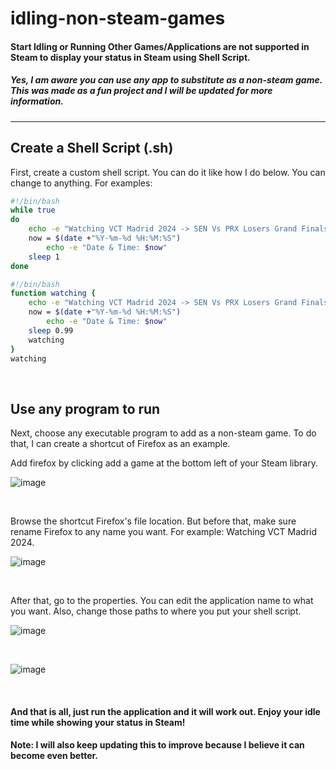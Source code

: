 # idling-non-steam-games

#### Start Idling or Running Other Games/Applications are not supported in Steam to display your status in Steam using Shell Script.
##### Yes, I am aware you can use any app to substitute as a non-steam game. This was made as a fun project and I will be updated for more information.

<hr>

## Create a Shell Script (.sh)
First, create a custom shell script. You can do it like how I do below. You can change to anything.
For examples: 

```Bash
#!/bin/bash
while true
do
	echo -e "Watching VCT Madrid 2024 -> SEN Vs PRX Losers Grand Finals!"
	now = $(date +"%Y-%m-%d %H:%M:%S")
    	echo -e "Date & Time: $now"
	sleep 1
done
```

```Bash
#!/bin/bash
function watching {
	echo -e "Watching VCT Madrid 2024 -> SEN Vs PRX Losers Grand Finals!"
	now = $(date +"%Y-%m-%d %H:%M:%S")
    	echo -e "Date & Time: $now"
	sleep 0.99
	watching
}
watching
```
<br />

## Use any program to run
Next, choose any executable program to add as a non-steam game. To do that, I can create a shortcut of Firefox as an example.  

Add firefox by clicking add a game at the bottom left of your Steam library.    

![image](https://github.com/TheDaniel3131/idling-non-steam-games/assets/71692327/be7981b7-1b9a-4bcc-8d47-10e358a01bb1)

<br />

Browse the shortcut Firefox's file location. But before that, make sure rename Firefox to any name you want. For example: Watching VCT Madrid 2024.

![image](https://github.com/TheDaniel3131/idling-non-steam-games/assets/71692327/e7a304b2-eb0d-4552-abc8-49b3b47adaec)

<br />

After that, go to the properties. You can edit the application name to what you want. Also, change those paths to where you put your shell script.

![image](https://github.com/TheDaniel3131/idling-non-steam-games/assets/71692327/ea0e9d38-e29a-47c7-b527-863b76c2ef91)

<br />

![image](https://github.com/TheDaniel3131/idling-non-steam-games/assets/71692327/d9dea566-06b6-4527-8721-e67a80099a51)

<br />


#### And that is all, just run the application and it will work out. Enjoy your idle time while showing your status in Steam!

#### Note: I will also keep updating this to improve because I believe it can become even better.


<br />

